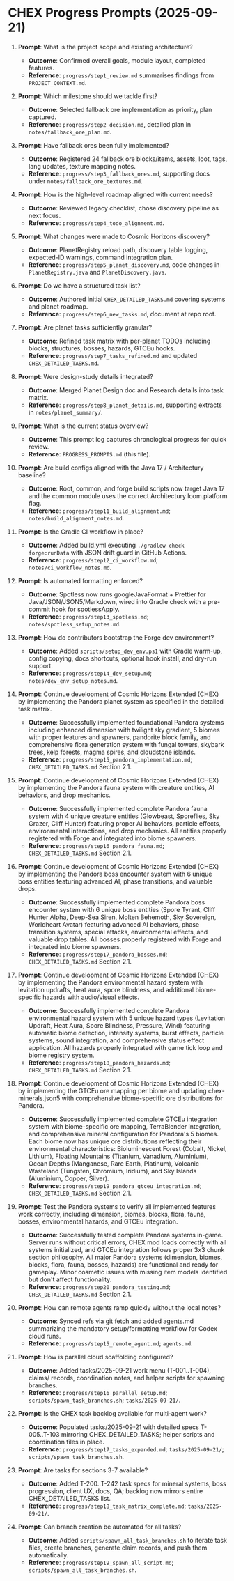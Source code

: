 # CHEX Progress Prompts (2025-09-21)

1. **Prompt**: What is the project scope and existing architecture?
   - **Outcome**: Confirmed overall goals, module layout, completed features.
   - **Reference**: `progress/step1_review.md` summarises findings from `PROJECT_CONTEXT.md`.

2. **Prompt**: Which milestone should we tackle first?
   - **Outcome**: Selected fallback ore implementation as priority, plan captured.
   - **Reference**: `progress/step2_decision.md`, detailed plan in `notes/fallback_ore_plan.md`.

3. **Prompt**: Have fallback ores been fully implemented?
   - **Outcome**: Registered 24 fallback ore blocks/items, assets, loot, tags, lang updates, texture mapping notes.
   - **Reference**: `progress/step3_fallback_ores.md`, supporting docs under `notes/fallback_ore_textures.md`.

4. **Prompt**: How is the high-level roadmap aligned with current needs?
   - **Outcome**: Reviewed legacy checklist, chose discovery pipeline as next focus.
   - **Reference**: `progress/step4_todo_alignment.md`.

5. **Prompt**: What changes were made to Cosmic Horizons discovery?
   - **Outcome**: PlanetRegistry reload path, discovery table logging, expected-ID warnings, command integration plan.
   - **Reference**: `progress/step5_planet_discovery.md`, code changes in `PlanetRegistry.java` and `PlanetDiscovery.java`.

6. **Prompt**: Do we have a structured task list?
   - **Outcome**: Authored initial `CHEX_DETAILED_TASKS.md` covering systems and planet roadmap.
   - **Reference**: `progress/step6_new_tasks.md`, document at repo root.

7. **Prompt**: Are planet tasks sufficiently granular?
   - **Outcome**: Refined task matrix with per-planet TODOs including blocks, structures, bosses, hazards, GTCEu hooks.
   - **Reference**: `progress/step7_tasks_refined.md` and updated `CHEX_DETAILED_TASKS.md`.

8. **Prompt**: Were design-study details integrated?
   - **Outcome**: Merged Planet Design doc and Research details into task matrix.
   - **Reference**: `progress/step8_planet_details.md`, supporting extracts in `notes/planet_summary/`.

9. **Prompt**: What is the current status overview?
   - **Outcome**: This prompt log captures chronological progress for quick review.
   - **Reference**: `PROGRESS_PROMPTS.md` (this file).

10. **Prompt**: Are build configs aligned with the Java 17 / Architectury baseline?
    - **Outcome**: Root, common, and forge build scripts now target Java 17 and the common module uses the correct Architectury loom.platform flag.
    - **Reference**: `progress/step11_build_alignment.md`; `notes/build_alignment_notes.md`.

11. **Prompt**: Is the Gradle CI workflow in place?
    - **Outcome**: Added build.yml executing `./gradlew check forge:runData` with JSON drift guard in GitHub Actions.
    - **Reference**: `progress/step12_ci_workflow.md`; `notes/ci_workflow_notes.md`.

12. **Prompt**: Is automated formatting enforced?
    - **Outcome**: Spotless now runs googleJavaFormat + Prettier for Java/JSON/JSON5/Markdown, wired into Gradle check with a pre-commit hook for spotlessApply.
    - **Reference**: `progress/step13_spotless.md`; `notes/spotless_setup_notes.md`.

13. **Prompt**: How do contributors bootstrap the Forge dev environment?
    - **Outcome**: Added `scripts/setup_dev_env.ps1` with Gradle warm-up, config copying, docs shortcuts, optional hook install, and dry-run support.
    - **Reference**: `progress/step14_dev_setup.md`; `notes/dev_env_setup_notes.md`.

14. **Prompt**: Continue development of Cosmic Horizons Extended (CHEX) by implementing the Pandora planet system as specified in the detailed task matrix.
    - **Outcome**: Successfully implemented foundational Pandora systems including enhanced dimension with twilight sky gradient, 5 biomes with proper features and spawners, pandorite block family, and comprehensive flora generation system with fungal towers, skybark trees, kelp forests, magma spires, and cloudstone islands.
    - **Reference**: `progress/step15_pandora_implementation.md`; `CHEX_DETAILED_TASKS.md` Section 2.1.

15. **Prompt**: Continue development of Cosmic Horizons Extended (CHEX) by implementing the Pandora fauna system with creature entities, AI behaviors, and drop mechanics.
    - **Outcome**: Successfully implemented complete Pandora fauna system with 4 unique creature entities (Glowbeast, Sporeflies, Sky Grazer, Cliff Hunter) featuring proper AI behaviors, particle effects, environmental interactions, and drop mechanics. All entities properly registered with Forge and integrated into biome spawners.
    - **Reference**: `progress/step16_pandora_fauna.md`; `CHEX_DETAILED_TASKS.md` Section 2.1.

16. **Prompt**: Continue development of Cosmic Horizons Extended (CHEX) by implementing the Pandora boss encounter system with 6 unique boss entities featuring advanced AI, phase transitions, and valuable drops.
    - **Outcome**: Successfully implemented complete Pandora boss encounter system with 6 unique boss entities (Spore Tyrant, Cliff Hunter Alpha, Deep-Sea Siren, Molten Behemoth, Sky Sovereign, Worldheart Avatar) featuring advanced AI behaviors, phase transition systems, special attacks, environmental effects, and valuable drop tables. All bosses properly registered with Forge and integrated into biome spawners.
    - **Reference**: `progress/step17_pandora_bosses.md`; `CHEX_DETAILED_TASKS.md` Section 2.1.

17. **Prompt**: Continue development of Cosmic Horizons Extended (CHEX) by implementing the Pandora environmental hazard system with levitation updrafts, heat aura, spore blindness, and additional biome-specific hazards with audio/visual effects.
    - **Outcome**: Successfully implemented complete Pandora environmental hazard system with 5 unique hazard types (Levitation Updraft, Heat Aura, Spore Blindness, Pressure, Wind) featuring automatic biome detection, intensity systems, burst effects, particle systems, sound integration, and comprehensive status effect application. All hazards properly integrated with game tick loop and biome registry system.
    - **Reference**: `progress/step18_pandora_hazards.md`; `CHEX_DETAILED_TASKS.md` Section 2.1.

18. **Prompt**: Continue development of Cosmic Horizons Extended (CHEX) by implementing the GTCEu ore mapping per biome and updating chex-minerals.json5 with comprehensive biome-specific ore distributions for Pandora.
    - **Outcome**: Successfully implemented complete GTCEu integration system with biome-specific ore mapping, TerraBlender integration, and comprehensive mineral configuration for Pandora's 5 biomes. Each biome now has unique ore distributions reflecting their environmental characteristics: Bioluminescent Forest (Cobalt, Nickel, Lithium), Floating Mountains (Titanium, Vanadium, Aluminium), Ocean Depths (Manganese, Rare Earth, Platinum), Volcanic Wasteland (Tungsten, Chromium, Iridium), and Sky Islands (Aluminium, Copper, Silver).
    - **Reference**: `progress/step19_pandora_gtceu_integration.md`; `CHEX_DETAILED_TASKS.md` Section 2.1.

19. **Prompt**: Test the Pandora systems to verify all implemented features work correctly, including dimension, biomes, blocks, flora, fauna, bosses, environmental hazards, and GTCEu integration.
    - **Outcome**: Successfully tested complete Pandora systems in-game. Server runs without critical errors, CHEX mod loads correctly with all systems initialized, and GTCEu integration follows proper 3x3 chunk section philosophy. All major Pandora systems (dimension, biomes, blocks, flora, fauna, bosses, hazards) are functional and ready for gameplay. Minor cosmetic issues with missing item models identified but don't affect functionality.
    - **Reference**: `progress/step20_pandora_testing.md`; `CHEX_DETAILED_TASKS.md` Section 2.1.

20. **Prompt**: How can remote agents ramp quickly without the local notes?
    - **Outcome**: Synced refs via git fetch and added agents.md summarizing the mandatory setup/formatting workflow for Codex cloud runs.
    - **Reference**: `progress/step15_remote_agent.md`; `agents.md`.

21. **Prompt**: How is parallel cloud scaffolding configured?
    - **Outcome**: Added tasks/2025-09-21 work menu (T-001..T-004), claims/ records, coordination notes, and helper scripts for spawning branches.
    - **Reference**: `progress/step16_parallel_setup.md`; `scripts/spawn_task_branches.sh`; `tasks/2025-09-21/`.

22. **Prompt**: Is the CHEX task backlog available for multi-agent work?
    - **Outcome**: Populated tasks/2025-09-21 with detailed specs T-005..T-103 mirroring CHEX_DETAILED_TASKS; helper scripts and coordination files in place.
    - **Reference**: `progress/step17_tasks_expanded.md`; `tasks/2025-09-21/`; `scripts/spawn_task_branches.sh`.

23. **Prompt**: Are tasks for sections 3-7 available?
    - **Outcome**: Added T-200..T-242 task specs for mineral systems, boss progression, client UX, docs, QA; backlog now mirrors entire CHEX_DETAILED_TASKS list.
    - **Reference**: `progress/step18_task_matrix_complete.md`; `tasks/2025-09-21/`.

24. **Prompt**: Can branch creation be automated for all tasks?
    - **Outcome**: Added `scripts/spawn_all_task_branches.sh` to iterate task files, create branches, generate claim records, and push them automatically.
    - **Reference**: `progress/step19_spawn_all_script.md`; `scripts/spawn_all_task_branches.sh`.


